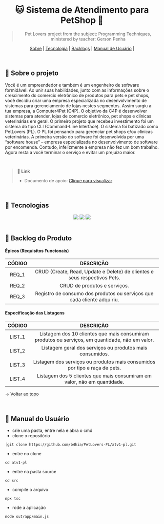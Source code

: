 
<div align="center" id=topo>

<h1> 🐱 Sistema de Atendimento para PetShop 🐶 </h1> 
  
> Pet Lovers project from the subject: Programming Techniques, ministered by teacher: Gerson Penha

<p>
    <a href="#sobre">Sobre</a> | 
    <a href="#tec">Tecnologia</a> | 
    <a href="#backlog">Backlogs</a> | 
    <a href="#manual">Manual de Usuário</a> |
</p>

</div>

<br>

<span id="sobre">

## :pushpin: Sobre o projeto
 Você é um empreendedor e também é um engenheiro de software formidável. Ao unir suas habilidades, junto com as informações sobre o crescimento do comercio eletrônico de produtos para pets e pet shops, você decidiu criar uma empresa especializada no desenvolvimento de sistemas para gerenciamento de lojas nestes segmentos. 
 Assim surgiu a tua empresa, a Computer4Pet (C4P). O objetivo da C4P é desenvolver sistemas para atender, lojas de comercio eletrônico, pet shops e clínicas veterinárias em geral. O primeiro projeto que recebeu investimento foi um sistema do tipo CLI (Command-Line Interface). O sistema foi batizado como PetLovers (PL). O PL foi pensando para gerenciar pet shops e/ou clínicas veterinárias. A primeira versão do software foi desenvolvida por uma “software house” – empresa especializada no desenvolvimento de software por encomenda. Contudo, infelizmente a empresa não fez um bom trabalho. Agora resta a você terminar o serviço e evitar um prejuízo maior.

 
<br>

> 🔗 **Link** <br>
> - Documento de apoio: [Clique para visualizar](https://github.com/b4hia/PetLovers-PL/tree/main/documents/atvi-pl.pdf)
    
<br>

<span id="tec">

## 🔌 Tecnologias

<div align="center">
<img src="https://img.shields.io/badge/Node.js-339933?style=for-the-badge&logo=nodedotjs&logoColor=white"/>
<img src="https://img.shields.io/badge/JavaScript-323330?style=for-the-badge&logo=javascript&logoColor=F7DF1E"/>
<img src="https://img.shields.io/badge/TypeScript-007ACC?style=for-the-badge&logo=typescript&logoColor=white"/>
</div>

<br>

<span id="backlog">

## 🌱 Backlog do Produto  

 #### Épicos (Requisitos Funcionais) 
| CÓDIGO | DESCRIÇÃO |
|:------:|:----------:|
|   REQ_1  | CRUD (Create, Read, Update e Delete) de clientes e seus respectivos Pets. 
|   REQ_2  | CRUD de produtos e serviços.
|   REQ_3  | Registro de consumo dos produtos ou serviços que cada cliente adquiriu. 

 #### Especificação das Listagens
| CÓDIGO | DESCRIÇÃO |
|:------:|:----------:|
|   LIST_1    | Listagem dos 10 clientes que mais consumiram produtos ou serviços, em quantidade, não em valor.
|   LIST_2    | Listagem geral dos serviços ou produtos mais consumidos.
|   LIST_3    | Listagem dos serviços ou produtos mais consumidos por tipo e raça de pets.
|   LIST_4    | Listagem dos 5 clientes que mais consumiram em valor, não em quantidade.


→ [Voltar ao topo](#topo)

<br>

<span id="manual">

## :scroll: Manual do Usuário

- crie uma pasta, entre nela e abra o cmd
- clone o repositório
~~~
[git clone https://github.com/b4hia/PetLovers-PL/atv1-pl.git 
~~~
    
- entre no clone 
~~~
cd atv1-pl
~~~

- entre na pasta source 
~~~
cd src
~~~

- compile o arquivo
~~~
npx tsc
~~~

- rode a aplicação
~~~   
node out/app/main.js
~~~
